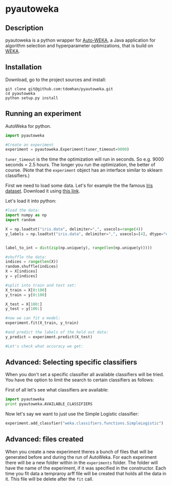 pyautoweka
==========

Description
-----------

pyautoweka is a python wrapper for [Auto-WEKA](http://www.cs.ubc.ca/labs/beta/Projects/autoweka/), a Java application for algorithm selection and hyperparameter optimizations, that is build on [WEKA](http://www.cs.waikato.ac.nz/ml/weka/). 


Installation
------------

Download, go to the project sources and install:
```
git clone git@github.com:tdomhan/pyautoweka.git
cd pyautoweka
python setup.py install
```

Running an experiment
--------------------

AutoWeka for python.

```python
import pyautoweka

#Create an experiment
experiment = pyautoweka.Experiment(tuner_timeout=9000)
```
`tuner_timeout` is the time the optimization will run in seconds. So e.g. 9000 seconds = 2.5 hours. The longer you run the optimization, the better of course. (Note that the `experiment` object has an interface similar to sklearn classifiers.) 

First we need to load some data. Let's for example the the famous [Iris dataset](http://archive.ics.uci.edu/ml/datasets/Iris). Download it using [this link](http://archive.ics.uci.edu/ml/machine-learning-databases/iris/iris.data).

Let's load it into python:

```python
#load the data:
import numpy as np
import random

X = np.loadtxt("iris.data", delimiter=",", usecols=range(4))
y_labels = np.loadtxt("iris.data", delimiter=",", usecols=[4], dtype="object")


label_to_int = dict(zip(np.unique(y), range(len(np.unique(y)))))

#shuffle the data:
indices = range(len(X))
random.shuffle(indices)
X = X[indices]
y = y[indices]

#split into train and test set:
X_train = X[0:100]
y_train = y[0:100]

X_test = X[100:]
y_test = y[100:]

#now we can fit a model:
experiment.fit(X_train, y_train)

#and predict the labels of the held out data:
y_predict = experiment.predict(X_test)

#Let's check what accuracy we get:


```


Advanced: Selecting specific classifiers
----------------------------------------

When you don't set a specific classifier all available classifiers will be tried. You have the option to limit the search to certain classifiers as follows:

First of all let's see what classifiers are available:

```python
import pyautoweka
print pyautoweka.AVAILABLE_CLASSIFIERS
```

Now let's say we want to just use the Simple Logistic classifier:
```python
experiment.add_classfier("weka.classifiers.functions.SimpleLogistic")
```


Advanced: files created
-----------------------

When you create a new experiment theres a bunch of files that will be generated before and during the run of AutoWeka. For each experiment there will be a new folder within in the `experiments` folder. The folder will have the name of the experiment, if it was specified in the constructor. Each time you fit data a tempraroy arff file will be created that holds all the data in it. This file will be delete after the `fit` call.

